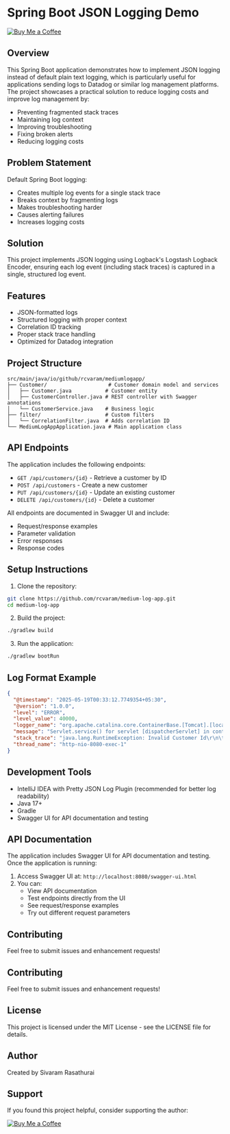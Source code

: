 # Spring Boot JSON Logging Demo

[![Buy Me a Coffee](https://www.buymeacoffee.com/assets/img/custom_images/orange_img.png)](https://buymeacoffee.com/rcvaram)

## Overview

This Spring Boot application demonstrates how to implement JSON logging instead of default plain text logging, which is particularly useful for applications sending logs to Datadog or similar log management platforms. The project showcases a practical solution to reduce logging costs and improve log management by:

- Preventing fragmented stack traces
- Maintaining log context
- Improving troubleshooting
- Fixing broken alerts
- Reducing logging costs

## Problem Statement

Default Spring Boot logging:
- Creates multiple log events for a single stack trace
- Breaks context by fragmenting logs
- Makes troubleshooting harder
- Causes alerting failures
- Increases logging costs

## Solution

This project implements JSON logging using Logback's Logstash Logback Encoder, ensuring each log event (including stack traces) is captured in a single, structured log event.

## Features

- JSON-formatted logs
- Structured logging with proper context
- Correlation ID tracking
- Proper stack trace handling
- Optimized for Datadog integration

## Project Structure

```
src/main/java/io/github/rcvaram/mediumlogapp/
├── Customer/                    # Customer domain model and services
│   ├── Customer.java           # Customer entity
│   ├── CustomerController.java # REST controller with Swagger annotations
│   └── CustomerService.java    # Business logic
├── filter/                     # Custom filters
│   └── CorrelationFilter.java  # Adds correlation ID
└── MediumLogAppApplication.java # Main application class
```

## API Endpoints

The application includes the following endpoints:

- `GET /api/customers/{id}` - Retrieve a customer by ID
- `POST /api/customers` - Create a new customer
- `PUT /api/customers/{id}` - Update an existing customer
- `DELETE /api/customers/{id}` - Delete a customer

All endpoints are documented in Swagger UI and include:
- Request/response examples
- Parameter validation
- Error responses
- Response codes

## Setup Instructions

1. Clone the repository:
```bash
git clone https://github.com/rcvaram/medium-log-app.git
cd medium-log-app
```

2. Build the project:
```bash
./gradlew build
```

3. Run the application:
```bash
./gradlew bootRun
```

## Log Format Example

```json
{
  "@timestamp": "2025-05-19T00:33:12.7749354+05:30",
  "@version": "1.0.0",
  "level": "ERROR",
  "level_value": 40000,
  "logger_name": "org.apache.catalina.core.ContainerBase.[Tomcat].[localhost].[/].[dispatcherServlet]",
  "message": "Servlet.service() for servlet [dispatcherServlet] in context with path [] threw exception [Request processing failed: java.lang.RuntimeException: Invalid Customer Id] with root cause",
  "stack_trace": "java.lang.RuntimeException: Invalid Customer Id\r\n\tat io.github.rcvaram.mediumlogapp.Customer.CustomerService.findCustomer(CustomerService.java:11)\r\n...",
  "thread_name": "http-nio-8080-exec-1"
}
```

## Development Tools

- IntelliJ IDEA with Pretty JSON Log Plugin (recommended for better log readability)
- Java 17+
- Gradle
- Swagger UI for API documentation and testing

## API Documentation

The application includes Swagger UI for API documentation and testing. Once the application is running:

1. Access Swagger UI at: `http://localhost:8080/swagger-ui.html`
2. You can:
    - View API documentation
    - Test endpoints directly from the UI
    - See request/response examples
    - Try out different request parameters

## Contributing

Feel free to submit issues and enhancement requests!

## Contributing

Feel free to submit issues and enhancement requests!

## License

This project is licensed under the MIT License - see the LICENSE file for details.

## Author

Created by Sivaram Rasathurai

## Support

If you found this project helpful, consider supporting the author:

[![Buy Me a Coffee](https://www.buymeacoffee.com/assets/img/custom_images/orange_img.png)](https://www.buymeacoffee.com/sivaram)